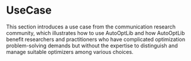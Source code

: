 # UseCase

This section introduces a use case from the communication research community, which illustrates how to use AutoOptLib and how AutoOptLib benefit researchers and practitioners who have complicated optimization problem-solving demands but without the expertise to distinguish and manage suitable optimizers among various choices.
